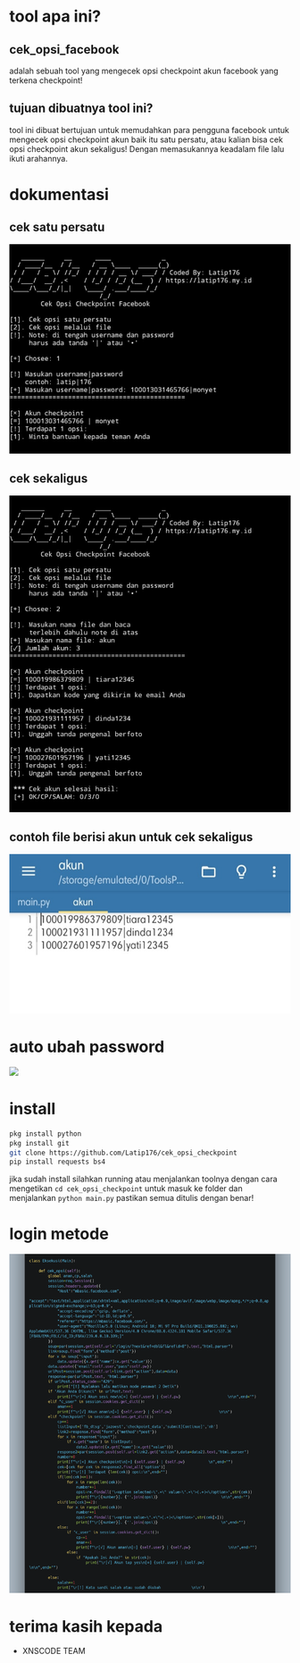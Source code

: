 # tool apa ini?
## cek_opsi_facebook
adalah sebuah tool yang mengecek opsi checkpoint akun facebook
yang terkena checkpoint!
## tujuan dibuatnya tool ini?
tool ini dibuat bertujuan untuk memudahkan para pengguna facebook
untuk mengecek opsi checkpoint akun baik itu satu persatu, atau
kalian bisa cek opsi checkpoint akun sekaligus! Dengan memasukannya
keadalam file lalu ikuti arahannya.
# dokumentasi
## cek satu persatu
<img src="img/Screenshot_20211112-164942_Pydroid 3.jpg"></img>
## cek sekaligus
<img src="img/Screenshot_20211112-165153_Pydroid 3.jpg"></img>
## contoh file berisi akun untuk cek sekaligus
<img src="img/Screenshot_20211112-165114_Pydroid 3.jpg"></img>
# auto ubah password
<img src="img/"></img>
# install
```BASH
pkg install python
pkg install git
git clone https://github.com/Latip176/cek_opsi_checkpoint
pip install requests bs4
```
jika sudah install silahkan running atau menjalankan toolnya dengan
cara mengetikan ```cd cek_opsi_checkpoint``` untuk masuk ke folder dan
menjalankan ```python main.py``` pastikan semua ditulis dengan benar!
# login metode
<img src="img/carbon (2).png"></img>
# terima kasih kepada
- XNSCODE TEAM
